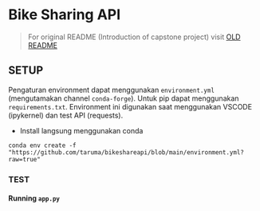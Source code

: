 # Bike Sharing API

> For original README (Introduction of capstone project) visit [OLD README](./OLD_README.md)

## SETUP

Pengaturan environment dapat menggunakan `environment.yml` (mengutamakan channel `conda-forge`). Untuk pip dapat menggunakan `requirements.txt`. Environment ini digunakan saat menggunakan VSCODE (ipykernel) dan test API (requests). 

- Install langsung menggunakan conda

```
conda env create -f "https://github.com/taruma/bikeshareapi/blob/main/environment.yml?raw=true"
```



### TEST

#### Running `app.py`



